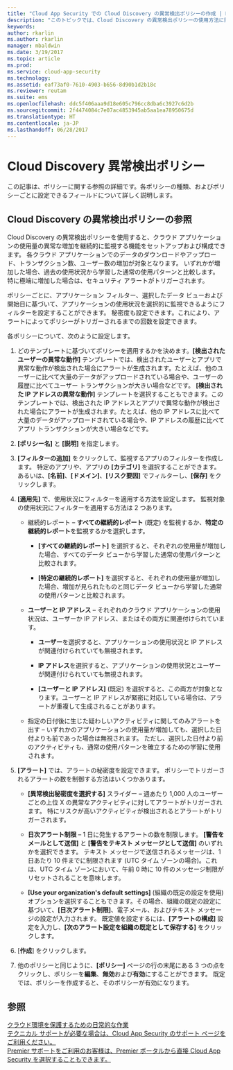 ```yaml
---
title: "Cloud App Security での Cloud Discovery の異常検出ポリシーの作成 | Microsoft ドキュメント"
description: "このトピックでは、Cloud Discovery の異常検出ポリシーの使用方法に関する情報を提供します。"
keywords: 
author: rkarlin
ms.author: rkarlin
manager: mbaldwin
ms.date: 3/19/2017
ms.topic: article
ms.prod: 
ms.service: cloud-app-security
ms.technology: 
ms.assetid: eaf73af0-7610-4903-b656-8d90b1d2b18c
ms.reviewer: reutam
ms.suite: ems
ms.openlocfilehash: ddc5f406aaa9d18e605c796cc8dba6c3927c6d2b
ms.sourcegitcommit: 2f4474084c7e07ac4853945ab5aa1ea78950675d
ms.translationtype: HT
ms.contentlocale: ja-JP
ms.lasthandoff: 06/28/2017
---
```

# <a name="cloud-discovery-anomaly-detection-policy"></a>Cloud Discovery 異常検出ポリシー
この記事は、ポリシーに関する参照の詳細です。各ポリシーの種類、およびポリシーごとに設定できるフィールドについて詳しく説明します。  
  
## <a name="cloud-discovery-anomaly-detection-policy-reference"></a>Cloud Discovery の異常検出ポリシーの参照  
Cloud Discovery の異常検出ポリシーを使用すると、クラウド アプリケーションの使用量の異常な増加を継続的に監視する機能をセットアップおよび構成できます。 各クラウド アプリケーションでのデータのダウンロードやアップロード、トランザクション数、ユーザー数の増加が対象となります。 いずれかが増加した場合、過去の使用状況から学習した通常の使用パターンと比較します。 特に極端に増加した場合は、セキュリティ アラートがトリガーされます。  
  
ポリシーごとに、アプリケーション フィルター、選択したデータ ビューおよび開始日に基づいて、アプリケーションの使用状況を選択的に監視できるようにフィルターを設定することができます。 秘密度も設定できます。これにより、アラートによってポリシーがトリガーされるまでの回数を設定できます。  

各ポリシーについて、次のように設定します。

1. どのテンプレートに基づいてポリシーを適用するかを決めます。**[検出されたユーザーの異常な動作]** テンプレートでは、検出されたユーザーとアプリで異常な動作が検出された場合にアラートが生成されます。たとえば、他のユーザーに比べて大量のデータがアップロードされている場合や、ユーザーの履歴に比べてユーザー トランザクションが大きい場合などです。 **[検出された IP アドレスの異常な動作]** テンプレートを選択することもできます。このテンプレートでは、検出された IP アドレスとアプリで異常な動作が検出された場合にアラートが生成されます。たとえば、他の IP アドレスに比べて大量のデータがアップロードされている場合や、IP アドレスの履歴に比べてアプリ トランザクションが大きい場合などです。 
 
2. **[ポリシー名]** と **[説明]** を指定します。  

3. **[フィルターの追加]** をクリックして、監視するアプリのフィルターを作成します。 特定のアプリや、アプリの **[カテゴリ]** を選択することができます。あるいは、**[名前]**、**[ドメイン]**、**[リスク要因]** でフィルターし、**[保存]** をクリックします。

4. **[適用先]** で、使用状況にフィルターを適用する方法を設定します。 監視対象の使用状況にフィルターを適用する方法は 2 つあります。  
  
    -   継続的レポート – **すべての継続的レポート** (既定) を監視するか、**特定の継続的レポート**を監視するかを選択します。  
  
        -   **[すべての継続的レポート]** を選択すると、それぞれの使用量が増加した場合、すべてのデータ ビューから学習した通常の使用パターンと比較されます。  
  
        -   **[特定の継続的レポート]** を選択すると、それぞれの使用量が増加した場合、増加が見られたものと同じデータ ビューから学習した通常の使用パターンと比較されます。  
  
    -   **ユーザーと IP アドレス** – それぞれのクラウド アプリケーションの使用状況は、ユーザーか IP アドレス、またはその両方に関連付けられています。  
  
        -   **ユーザー**を選択すると、アプリケーションの使用状況と IP アドレスが関連付けられていても無視されます。  
  
        -   **IP アドレス**を選択すると、アプリケーションの使用状況とユーザーが関連付けられていても無視されます。  
  
        -   **[ユーザーと IP アドレス]** (既定) を選択すると、この両方が対象となります。ユーザーと IP アドレスが緊密に対応している場合は、アラートが重複して生成されることがあります。
    -   指定の日付後に生じた疑わしいアクティビティに関してのみアラートを出す – いずれかのアプリケーションの使用量が増加しても、選択した日付よりも前であった場合は無視されます。 ただし、選択した日付より前のアクティビティも、通常の使用パターンを確立するための学習に使用されます。  
  
5. **[アラート]** では、アラートの秘密度を設定できます。 ポリシーでトリガーされるアラートの数を制御する方法はいくつかあります。  
  
    -   **[異常検出秘密度を選択する]** スライダー – 週あたり 1,000 人のユーザーごとの上位 X の異常なアクティビティに対してアラートがトリガーされます。 特にリスクが高いアクティビティが検出されるとアラートがトリガーされます。  
  
    -   **日次アラート制限** – 1 日に発生するアラートの数を制限します。 **[警告をメールとして送信]** と **[警告をテキスト メッセージとして送信]** のいずれかを選択できます。 テキスト メッセージで送信されるメッセージは、1 日あたり 10 件までに制限されます (UTC タイム ゾーンの場合)。これは、UTC タイム ゾーンにおいて、午前 0 時に 10 件のメッセージ制限がリセットされることを意味します。

    - **[Use your organization's default settings]** (組織の既定の設定を使用) オプションを選択することもできます。その場合、組織の既定の設定に基づいて、**[日次アラート制限]**、電子メール、およびテキスト メッセージの設定が入力されます。 既定値を設定するには、**[アラートの構成]** 設定を入力し、**[次のアラート設定を組織の既定として保存する]** をクリックします。

6. [**作成**] をクリックします。

7. 他のポリシーと同じように、**[ポリシー]** ページの行の末尾にある 3 つの点をクリックし、ポリシーを**編集**、**無効**および**有効**にすることができます。 既定では、ポリシーを作成すると、そのポリシーが有効になります。

## <a name="see-also"></a>参照  
[クラウド環境を保護するための日常的な作業](daily-activities-to-protect-your-cloud-environment.md)   
[テクニカル サポートが必要な場合は、Cloud App Security のサポート ページをご利用ください。](http://support.microsoft.com/oas/default.aspx?prid=16031)   
[Premier サポートをご利用のお客様は、Premier ポータルから直接 Cloud App Security を選択することもできます。](https://premier.microsoft.com/)  
  
  